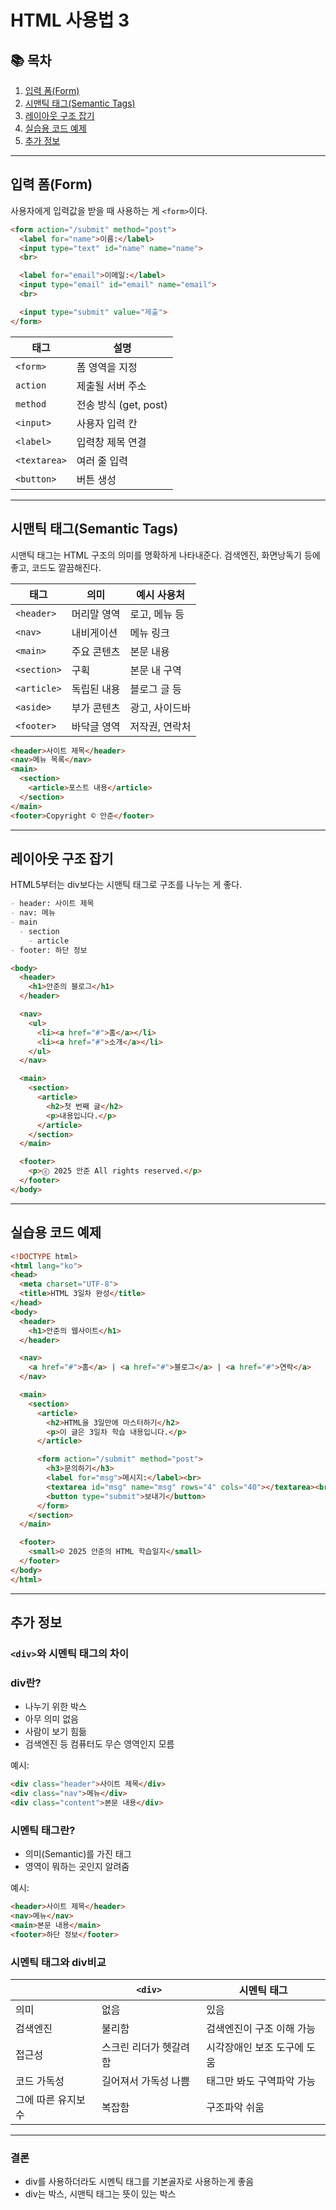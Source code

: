 HTML 사용법  3
==  

## 📚 목차  
1. [입력 폼(Form)](#입력-폼form)
2. [시맨틱 태그(Semantic Tags)](#시맨틱-태그semantic-tags)
3. [레이아웃 구조 잡기](#레이아웃-구조-잡기)
4. [실습용 코드 예제](#실습용-코드-예제)
5. [추가 정보](#추가-정보)
---

## 입력 폼(Form)

사용자에게 입력값을 받을 때 사용하는 게 `<form>`이다.

```html
<form action="/submit" method="post">
  <label for="name">이름:</label>
  <input type="text" id="name" name="name">
  <br>

  <label for="email">이메일:</label>
  <input type="email" id="email" name="email">
  <br>

  <input type="submit" value="제출">
</form>
```

| 태그 | 설명 |
|----|----|
|`<form>` | 폼 영역을 지정|
|`action` | 제출될 서버 주소|
|`method` | 전송 방식 (get, post)|
|`<input>` | 사용자 입력 칸|
|`<label>` | 입력창 제목 연결|
|`<textarea>` | 여러 줄 입력|
|`<button>` | 버튼 생성|



---

## 시맨틱 태그(Semantic Tags)

시맨틱 태그는 HTML 구조의 의미를 명확하게 나타내준다.
검색엔진, 화면낭독기 등에 좋고, 코드도 깔끔해진다.

|태그 | 의미 | 예시 사용처|
|----|----|----|
|`<header> `| 머리말 영역 | 로고, 메뉴 등|
|`<nav>` | 내비게이션 | 메뉴 링크|
|`<main>` | 주요 콘텐츠 | 본문 내용|
|`<section>` | 구획 | 본문 내 구역|
|`<article>` | 독립된 내용 | 블로그 글 등|
|`<aside> `| 부가 콘텐츠 | 광고, 사이드바|
|`<footer>` | 바닥글 영역 | 저작권, 연락처|

```html
<header>사이트 제목</header>
<nav>메뉴 목록</nav>
<main>
  <section>
    <article>포스트 내용</article>
  </section>
</main>
<footer>Copyright © 안준</footer>
```
---

## 레이아웃 구조 잡기

HTML5부터는 div보다는 시맨틱 태그로 구조를 나누는 게 좋다.

```md
- header: 사이트 제목
- nav: 메뉴
- main
  - section
    - article
- footer: 하단 정보
```
```html
<body>
  <header>
    <h1>안준의 블로그</h1>
  </header>

  <nav>
    <ul>
      <li><a href="#">홈</a></li>
      <li><a href="#">소개</a></li>
    </ul>
  </nav>

  <main>
    <section>
      <article>
        <h2>첫 번째 글</h2>
        <p>내용입니다.</p>
      </article>
    </section>
  </main>

  <footer>
    <p>ⓒ 2025 안준 All rights reserved.</p>
  </footer>
</body>
```
---

## 실습용 코드 예제

```html
<!DOCTYPE html>
<html lang="ko">
<head>
  <meta charset="UTF-8">
  <title>HTML 3일차 완성</title>
</head>
<body>
  <header>
    <h1>안준의 웹사이트</h1>
  </header>

  <nav>
    <a href="#">홈</a> | <a href="#">블로그</a> | <a href="#">연락</a>
  </nav>

  <main>
    <section>
      <article>
        <h2>HTML을 3일만에 마스터하기</h2>
        <p>이 글은 3일차 학습 내용입니다.</p>
      </article>

      <form action="/submit" method="post">
        <h3>문의하기</h3>
        <label for="msg">메시지:</label><br>
        <textarea id="msg" name="msg" rows="4" cols="40"></textarea><br>
        <button type="submit">보내기</button>
      </form>
    </section>
  </main>

  <footer>
    <small>© 2025 안준의 HTML 학습일지</small>
  </footer>
</body>
</html>

```

---

##  추가 정보

### `<div>`와 시멘틱 태그의 차이

### div란?
* 나누기 위한 박스
* 아무 의미 없음
* 사람이 보기 힘듦
* 검색엔진 등 컴퓨터도 무슨 영역인지 모름

예시:
```html
<div class="header">사이트 제목</div>
<div class="nav">메뉴</div>
<div class="content">본문 내용</div>
```

### 시멘틱 태그란?
* 의미(Semantic)를 가진 태그
* 영역이 뭐하는 곳인지 알려줌

예시: 
```html
<header>사이트 제목</header>
<nav>메뉴</nav>
<main>본문 내용</main>
<footer>하단 정보</footer>
```

### 시멘틱 태그와 div비교
||`<div>`|시멘틱 태그|
|------|-------|-------|
|의미|없음|있음|
|검색엔진|불리함|검색엔진이 구조 이해 가능|
|접근성|스크린 리더가 헷갈려함|시각장애인 보조 도구에 도움|
|코드 가독성|길어져서 가독성 나쁨|태그만 봐도 구역파악 가능|
|그에 따른 유지보수| 복잡함|구조파악 쉬움|

----
### 결론
* div를 사용하더라도 시멘틱 태그를 기본골자로 사용하는게 좋음
* div는 박스, 시맨틱 태그는 뜻이 있는 박스
